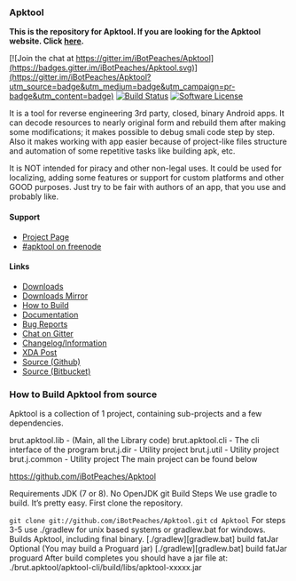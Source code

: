 ### Apktool
**This is the repository for Apktool. If you are looking for the Apktool website. Click [here](https://github.com/iBotPeaches/Apktool/tree/gh-pages).**

[![Join the chat at https://gitter.im/iBotPeaches/Apktool](https://badges.gitter.im/iBotPeaches/Apktool.svg)](https://gitter.im/iBotPeaches/Apktool?utm_source=badge&utm_medium=badge&utm_campaign=pr-badge&utm_content=badge)
[![Build Status](https://travis-ci.org/iBotPeaches/Apktool.svg?branch=master)](https://travis-ci.org/iBotPeaches/Apktool)
[![Software License](https://img.shields.io/badge/license-Apache%202.0-brightgreen.svg)](https://github.com/iBotPeaches/Apktool/blob/master/LICENSE)

It is a tool for reverse engineering 3rd party, closed, binary Android apps. It can decode resources to nearly original form and rebuild them after making some modifications; it makes possible to debug smali code step by step. Also it makes working with app easier because of project-like files structure and automation of some repetitive tasks like building apk, etc.

It is NOT intended for piracy and other non-legal uses. It could be used for localizing, adding some features or support for custom platforms and other GOOD purposes. Just try to be fair with authors of an app, that you use and probably like.

#### Support
- [Project Page](http://ibotpeaches.github.io/Apktool/)
- [#apktool on freenode](http://webchat.freenode.net/?channels=apktool)

#### Links
- [Downloads](https://bitbucket.org/iBotPeaches/apktool/downloads)
- [Downloads Mirror](http://connortumbleson.com/apktool/)
- [How to Build](http://ibotpeaches.github.io/Apktool/build/)
- [Documentation](http://ibotpeaches.github.io/Apktool/documentation/)
- [Bug Reports](https://github.com/iBotPeaches/Apktool/issues)
- [Chat on Gitter](https://gitter.im/iBotPeaches/Apktool)
- [Changelog/Information](http://ibotpeaches.github.io/Apktool/changes/)
- [XDA Post](http://forum.xda-developers.com/showthread.php?p=28366939)
- [Source (Github)](https://github.com/iBotPeaches/Apktool)
- [Source (Bitbucket)](https://bitbucket.org/iBotPeaches/apktool/)


### How to Build Apktool from source
Apktool is a collection of 1 project, containing sub-projects and a few dependencies.

brut.apktool.lib - (Main, all the Library code)
brut.apktool.cli - The cli interface of the program
brut.j.dir - Utility project
brut.j.util - Utility project
brut.j.common - Utility project
The main project can be found below

https://github.com/iBotPeaches/Apktool

Requirements
JDK (7 or 8). No OpenJDK
git
Build Steps
We use gradle to build. It’s pretty easy. First clone the repository.

`git clone git://github.com/iBotPeaches/Apktool.git`
`cd Apktool`
For steps 3-5 use ./gradlew for unix based systems or gradlew.bat for windows.
Builds Apktool, including final binary.
[./gradlew][gradlew.bat] build fatJar
Optional (You may build a Proguard jar) 
[./gradlew][gradlew.bat] build fatJar proguard
After build completes you should have a jar file at: ./brut.apktool/apktool-cli/build/libs/apktool-xxxxx.jar
